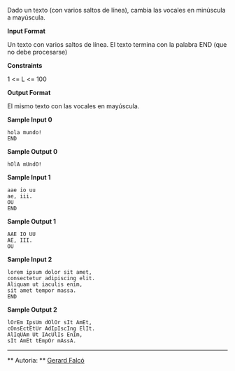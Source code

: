 Dado un texto (con varios saltos de línea), cambia las vocales en
minúscula a mayúscula.

**Input Format**

Un texto con varios saltos de línea. El texto termina con la palabra END
(que no debe procesarse)

**Constraints**

1 \<= L \<= 100

**Output Format**

El mismo texto con las vocales en mayúscula.

**Sample Input 0**

    hola mundo!
    END

**Sample Output 0**

    hOlA mUndO!

**Sample Input 1**

    aae io uu
    ae, iii.
    OU
    END

**Sample Output 1**

    AAE IO UU
    AE, III.
    OU

**Sample Input 2**

    lorem ipsum dolor sit amet,
    consectetur adipiscing elit.
    Aliquam ut iaculis enim,
    sit amet tempor massa.
    END

**Sample Output 2**

    lOrEm IpsUm dOlOr sIt AmEt,
    cOnsEctEtUr AdIpIscIng ElIt.
    AlIqUAm Ut IAcUlIs EnIm,
    sIt AmEt tEmpOr mAssA.

----------

** Autoria: **
[Gerard Falcó](https://github.com/gerardfp)

